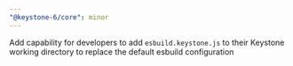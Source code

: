 ```yaml
---
"@keystone-6/core": minor
---
```


Add capability for developers to add `esbuild.keystone.js` to their Keystone working directory to replace the default esbuild configuration
